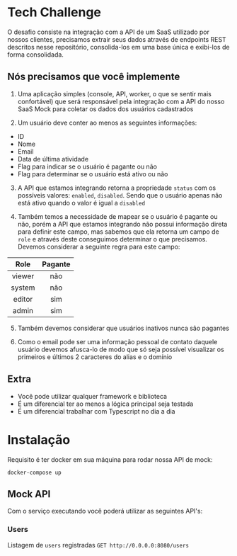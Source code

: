 # Tech Challenge

O desafio consiste na integração com a API de um SaaS utilizado por nossos clientes, precisamos extrair seus dados através de endpoints REST descritos nesse repositório, consolida-los em uma base única e exibi-los de forma consolidada.

## Nós precisamos que você implemente

1. Uma aplicação simples (console, API, worker, o que se sentir mais confortável) que será responsável pela integração com a API do nosso SaaS Mock para coletar os dados dos usuários cadastrados

2. Um usuário deve conter ao menos as seguintes informações:

- ID
- Nome
- Email
- Data de última atividade
- Flag para indicar se o usuário é pagante ou não
- Flag para determinar se o usuário está ativo ou não

3. A API que estamos integrando retorna a propriedade `status` com os possíveis valores: `enabled`, `disabled`. Sendo que o usuário apenas não está ativo quando o valor é igual a `disabled`

4. Também temos a necessidade de mapear se o usuário é pagante ou não, porém a API que estamos integrando não possui informação direta para definir este campo, mas sabemos que ela retorna um campo de `role` e através deste conseguimos determinar o que precisamos. Devemos considerar a seguinte regra para este campo:

| Role | Pagante |
|:----:|:-------:|
|viewer| não     |
|system| não     |
|editor| sim     |
|admin | sim     |

5. Também devemos considerar que usuários inativos nunca são pagantes

6. Como o email pode ser uma informação pessoal de contato daquele usuário devemos afusca-lo de modo que só seja possível visualizar os primeiros e últimos 2 caracteres do alias e o domínio

## Extra

- Você pode utilizar qualquer framework e biblioteca
- É um diferencial ter ao menos a lógica principal seja testada
- É um diferencial trabalhar com Typescript no dia a dia

# Instalação

Requisito é ter docker em sua máquina para rodar nossa API de mock:

```
docker-compose up
```

## Mock API

Com o serviço executando você poderá utilizar as seguintes API's:

### Users

Listagem de `users` registradas
`GET http://0.0.0.0:8080/users`